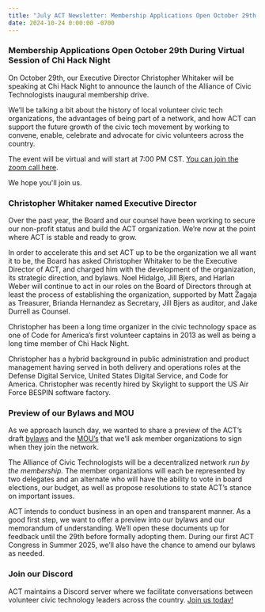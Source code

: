 ```yaml
---
title: "July ACT Newsletter: Membership Applications Open October 29th During Virtual Session of Chi Hack Night"
date: 2024-10-24 0:00:00 -0700
---
```


### Membership Applications Open October 29th During Virtual Session of Chi Hack Night

On October 29th, our Executive Director Christopher Whitaker will be speaking at Chi Hack Night to announce the launch of the Alliance of Civic Technologists inaugural membership drive. 

We’ll be talking a bit about the history of local volunteer civic tech organizations, the advantages of being part of a network, and how ACT can support the future growth of the civic tech movement by working to convene, enable, celebrate and advocate for civic volunteers across the country. 

The event will be virtual and will start at 7:00 PM CST. [You can join the zoom call here](https://chihacknight.org/events/2024/10/29/act). 

We hope you'll join us.

### Christopher Whitaker named Executive Director

Over the past year, the Board and our counsel have been working to secure our non-profit status and build the ACT organization. We’re now at the point where ACT is stable and ready to grow. 

In order to accelerate this and set ACT up to be the organization we all want it to be, the Board has asked Christopher Whitaker to be the Executive Director of ACT, and charged him with the development of the organization, its strategic direction, and bylaws. Noel Hidalgo, Jill Bjers, and Harlan Weber will continue to act in our roles on the Board of Directors through at least the process of establishing the organization, supported by Matt Zagaja as Treasurer, Brianda Hernandez as Secretary, Jill Bjers as auditor, and Jake Durrell as Counsel.

Christopher has been a long time organizer in the civic technology space as one of Code for America’s first volunteer captains in 2013 as well as being a long time member of Chi Hack Night. 

Christopher has a hybrid background in public administration and product management having served in both delivery and operations roles at the Defense Digital Service, United States Digital Service, and Code for America. Christopher was recently hired by Skylight to support the US Air Force BESPIN software factory. 

### Preview of our Bylaws and MOU

As we approach launch day, we wanted to share a preview of the ACT’s draft  [bylaws](https://docs.google.com/document/d/1gDhnQqsY3El2BfJuL7J_RHkY3eqJonRm4hZAY0PjBqY/edit) and the [MOU’s](https://docs.google.com/document/d/1TBfWrQPz4FwIKeJmsOSek9GSfBfQMFnXMAUbJgRs1fY/edit#heading=h.h2i5p3uasqof) that we’ll ask member organizations to sign when they join the network. 

The Alliance of Civic Technologists will be a decentralized network *run by the membership.*  The member organizations will each be represented by two delegates and an alternate who will have the ability to vote in board elections, our budget, as well as propose resolutions to state ACT’s stance on important issues. 

ACT intends to conduct business in an open and transparent manner. As a good first step, we want to offer a preview into our bylaws and our memorandum of understanding. We’ll open these documents up for feedback until the 29th before formally adopting them. During our first ACT Congress in Summer 2025, we’ll also have the chance to amend our bylaws as needed. 

### Join our Discord

ACT maintains a Discord server where we facilitate conversations between volunteer civic technology leaders across the country. [Join us today\!](https://discord.gg/EM6ywtMhkP)  
